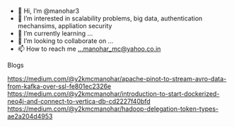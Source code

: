 - 👋 Hi, I’m @manohar3
- 👀 I’m interested in  scalability problems, big data, authentication mechansims, appliation security
- 🌱 I’m currently learning ...
- 💞️ I’m looking to collaborate on ...
- 📫 How to reach me ...manohar_mc@yahoo.co.in

<!---
manohar3/manohar3 is a ✨ special ✨ repository because its `README.md` (this file) appears on your GitHub profile.
You can click the Preview link to take a look at your changes.
--->

Blogs

https://medium.com/@y2kmcmanohar/apache-pinot-to-stream-avro-data-from-kafka-over-ssl-fe801ec2326e
https://medium.com/@y2kmcmanohar/introduction-to-start-dockerized-neo4j-and-connect-to-vertica-db-cd2227f40bfd
https://medium.com/@y2kmcmanohar/hadoop-delegation-token-types-ae2a204d4953
